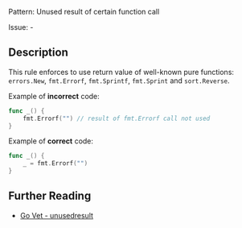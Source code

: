 Pattern: Unused result of certain function call

Issue: -

## Description

This rule enforces to use return value of well-known pure functions: `errors.New`, `fmt.Errorf`, `fmt.Sprintf`, `fmt.Sprint` and `sort.Reverse`.


Example of **incorrect** code:

```go
func _() {
	fmt.Errorf("") // result of fmt.Errorf call not used
}
```

Example of **correct** code:

```go
func _() {
	_ = fmt.Errorf("")
}
```

## Further Reading

* [Go Vet - unusedresult](https://golang.org/cmd/vet/#hdr-Unused_result_of_certain_function_calls)
